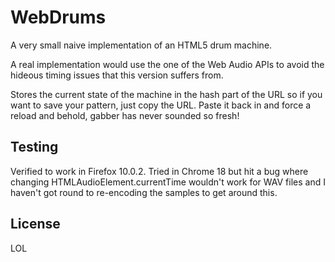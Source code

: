 WebDrums
========

A very small naive implementation of an HTML5 drum machine.

A real implementation would use the one of the Web Audio APIs to avoid the hideous timing issues that this version suffers from.

Stores the current state of the machine in the hash part of the URL so if you want to save your pattern, just copy the URL. Paste it back in and force a reload and behold, gabber has never sounded so fresh!

Testing
-------

Verified to work in Firefox 10.0.2. Tried in Chrome 18 but hit a bug where changing HTMLAudioElement.currentTime wouldn't work for WAV files and I haven't got round to re-encoding the samples to get around this.

License
-------

LOL